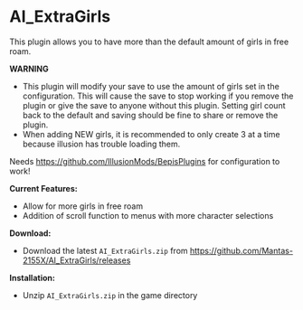 # AI_ExtraGirls  
This plugin allows you to have more than the default amount of girls in free roam.

**WARNING**  
* This plugin will modify your save to use the amount of girls set in the configuration. This will cause the save to stop working if you remove the plugin or give the save to anyone without this plugin. Setting girl count back to the default and saving should be fine to share or remove the plugin.  
* When adding NEW girls, it is recommended to only create 3 at a time because illusion has trouble loading them.  

Needs https://github.com/IllusionMods/BepisPlugins for configuration to work!

**Current Features:**  
* Allow for more girls in free roam  
* Addition of scroll function to menus with more character selections  

**Download:**  
* Download the latest `AI_ExtraGirls.zip` from https://github.com/Mantas-2155X/AI_ExtraGirls/releases  

**Installation:**  
* Unzip `AI_ExtraGirls.zip` in the game directory  
